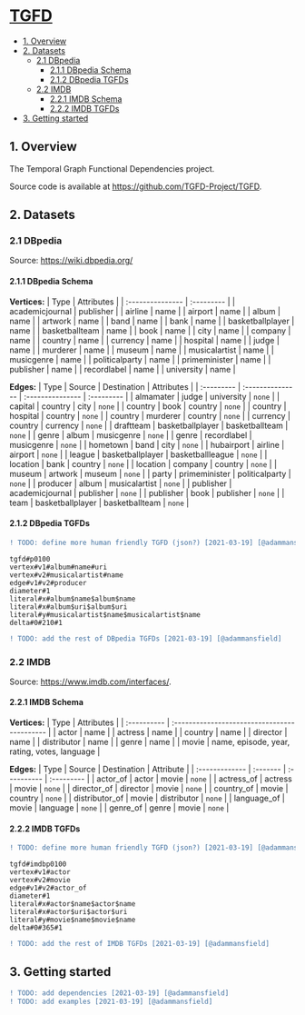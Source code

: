 # [TGFD](https://adammansfield.github.io/tgfd/)

* [1. Overview](#1-overview)
* [2. Datasets](#2-datasets)
  + [2.1 DBpedia](#21-dbpedia)
    - [2.1.1 DBpedia Schema](#211-dbpedia-schema)
    - [2.1.2 DBpedia TGFDs](#212-dbpedia-tgfds)
  + [2.2 IMDB](#22-imdb)
    - [2.2.1 IMDB Schema](#221-imdb-schema)
    - [2.2.2 IMDB TGFDs](#222-imdb-tgfds)
* [3. Getting started](#3-getting-started)

## 1. Overview

The Temporal Graph Functional Dependencies project. 

Source code is available at https://github.com/TGFD-Project/TGFD.

## 2. Datasets

### 2.1 DBpedia

Source: https://wiki.dbpedia.org/

#### 2.1.1 DBpedia Schema

**Vertices:**
| Type             | Attributes |
| :--------------- | :--------- |
| academicjournal  | publisher  |
| airline          | name       |
| airport          | name       |
| album            | name       |
| artwork          | name       |
| band             | name       |
| bank             | name       |
| basketballplayer | name       |
| basketballteam   | name       |
| book             | name       |
| city             | name       |
| company          | name       |
| country          | name       |
| currency         | name       |
| hospital         | name       |
| judge            | name       |
| murderer         | name       |
| museum           | name       |
| musicalartist    | name       |
| musicgenre       | name       |
| politicalparty   | name       |
| primeminister    | name       |
| publisher        | name       |
| recordlabel      | name       |
| university       | name       |


**Edges:**
| Type       | Source           | Destination      | Attributes |
| :--------- | :--------------- | :--------------- | :--------- |
| almamater  | judge            | university       | `none`     |
| capital    | country          | city             | `none`     |
| country    | book             | country          | `none`     |
| country    | hospital         | country          | `none`     |
| country    | murderer         | country          | `none`     |
| currency   | country          | currency         | `none`     |
| draftteam  | basketballplayer | basketballteam   | `none`     |
| genre      | album            | musicgenre       | `none`     |
| genre      | recordlabel      | musicgenre       | `none`     |
| hometown   | band             | city             | `none`     |
| hubairport | airline          | airport          | `none`     |
| league     | basketballplayer | basketballleague | `none`     |
| location   | bank             | country          | `none`     |
| location   | company          | country          | `none`     |
| museum     | artwork          | museum           | `none`     |
| party      | primeminister    | politicalparty   | `none`     |
| producer   | album            | musicalartist    | `none`     |
| publisher  | academicjournal  | publisher        | `none`     |
| publisher  | book             | publisher        | `none`     |
| team       | basketballplayer | basketballteam   | `none`     |

#### 2.1.2 DBpedia TGFDs

```diff
! TODO: define more human friendly TGFD (json?) [2021-03-19] [@adammansfield]
```

```
tgfd#p0100
vertex#v1#album#name#uri
vertex#v2#musicalartist#name
edge#v1#v2#producer
diameter#1
literal#x#album$name$album$name
literal#x#album$uri$album$uri
literal#y#musicalartist$name$musicalartist$name
delta#0#210#1
```

```diff
! TODO: add the rest of DBpedia TGFDs [2021-03-19] [@adammansfield]
```

### 2.2 IMDB

Source: https://www.imdb.com/interfaces/.

#### 2.2.1 IMDB Schema

**Vertices:**
| Type        | Attributes                                   |
| :---------- | :------------------------------------------- |
| actor       | name                                         |
| actress     | name                                         |
| country     | name                                         |
| director    | name                                         |
| distributor | name                                         |
| genre       | name                                         |
| movie       | name, episode, year, rating, votes, language |

**Edges:**
| Type           | Source   | Destination | Attribute  |
| :------------- | :------- | :---------- | :--------- |
| actor_of       | actor    | movie       | `none`     |
| actress_of     | actress  | movie       | `none`     |
| director_of    | director | movie       | `none`     |
| country_of     | movie    | country     | `none`     |
| distributor_of | movie    | distributor | `none`     |
| language_of    | movie    | language    | `none`     |
| genre_of       | genre    | movie       | `none`     |

#### 2.2.2 IMDB TGFDs


```diff
! TODO: define more human friendly TGFD (json?) [2021-03-19] [@adammansfield]
```

```
tgfd#imdbp0100
vertex#v1#actor
vertex#v2#movie
edge#v1#v2#actor_of
diameter#1
literal#x#actor$name$actor$name
literal#x#actor$uri$actor$uri
literal#y#movie$name$movie$name
delta#0#365#1
```

```diff
! TODO: add the rest of IMDB TGFDs [2021-03-19] [@adammansfield]
```

## 3. Getting started

```diff
! TODO: add dependencies [2021-03-19] [@adammansfield]
! TODO: add examples [2021-03-19] [@adammansfield]
```

